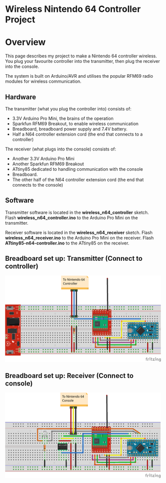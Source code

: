 # Wireless Nintendo 64 Controller Project

# Overview

This page describes my project to make a Nintendo 64 controller wireless. 
You plug your favourite controller into the transmitter, then plug the receiver into the console.

The system is built on Arduino/AVR and utilises the popular RFM69 radio modules for wireless communication.

## Hardware

The transmitter (what you plug the controller into) consists of:

* 3.3V Arduino Pro Mini, the brains of the operation
* Sparkfun RFM69 Breakout, to enable wireless communication
* Breadboard, breadboard power supply and 7.4V battery.
* Half a N64 controller extension cord (the end that connects to a controller)

The receiver (what plugs into the console) consists of:

* Another 3.3V Arduino Pro Mini
* Another Sparkfun RFM69 Breakout
* ATtiny85 dedicated to handling communication with the console
* Breadboard.
* The other half of the N64 controller extension cord (the end that connects to the console)

## Software

Transmitter software is located in the **wireless_n64_controller** sketch.
Flash **wireless_n64_controller.ino** to the Arduino Pro Mini on the transmitter.

Receiver software is located in the **wireless_n64_receiver** sketch.
Flash **wireless_n64_receiver.ino** to the Arduino Pro Mini on the receiver.
Flash **ATtiny85-n64-controller.ino** to the ATtiny85 on the receiver.

## Breadboard set up: Transmitter (Connect to controller)

![Transmitter](fritzing/transmitter_bb.png?raw=True)

## Breadboard set up: Receiver (Connect to console)

![Transmitter](fritzing/receiver_bb.png?raw=True)

